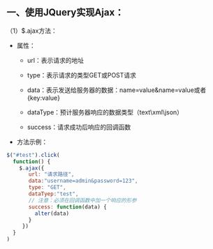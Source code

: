 ## 一、使用JQuery实现Ajax：

（1）$.ajax方法：

- 属性：

    - url：表示请求的地址

    - type：表示请求的类型GET或POST请求

    - data：表示发送给服务器的数据：name=value&name=value或者{key:value}

    - dataType：预计服务器响应的数据类型（text\xml\json）

    - success：请求成功后响应的回调函数

- 方法示例：
```javascript
$("#test").click(
  function() {  
    $.ajax({
       url: "请求路径",
       data:"username=admin&password=123",
       type: "GET",
       dataTyep:"test",
       // 注意：必须在回调函数中加一个响应的形参
       success: function(data) {
         alter(data)
       }
     })
  }
)
```





